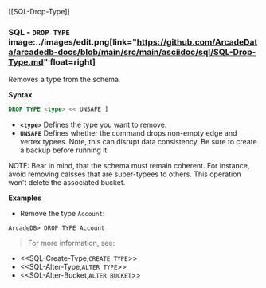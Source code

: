 [[SQL-Drop-Type]]
### SQL - `DROP TYPE` image:../images/edit.png[link="https://github.com/ArcadeData/arcadedb-docs/blob/main/src/main/asciidoc/sql/SQL-Drop-Type.md" float=right]

Removes a type from the schema.

**Syntax**

```sql
DROP TYPE <type> << UNSAFE ]
```

- **`<type>`** Defines the type you want to remove.
- **`UNSAFE`** Defines whether the command drops non-empty edge and vertex typees.  Note, this can disrupt data consistency.  Be sure to create a backup before running it.



NOTE: Bear in mind, that the schema must remain coherent.  For instance, avoid removing calsses that are super-typees to others.  This operation won't delete the associated bucket.

**Examples**

- Remove the type `Account`:

```
ArcadeDB> DROP TYPE Account
```


>For more information, see:

- <<SQL-Create-Type,`CREATE TYPE`>>
- <<SQL-Alter-Type,`ALTER TYPE`>>
- <<SQL-Alter-Bucket,`ALTER BUCKET`>>

